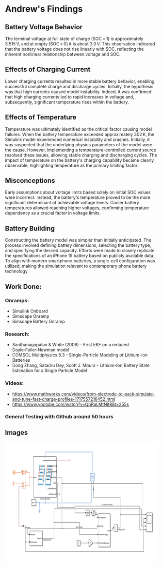 # Andrew's Findings

## Battery Voltage Behavior

The terminal voltage at full state of charge (SOC = 1) is approximately 3.515 V, and at empty (SOC = 0) it is about 3.0 V. This observation indicated that the battery voltage does not rise linearly with SOC, reflecting the inherent nonlinear relationship between voltage and SOC.

## Effects of Charging Current

Lower charging currents resulted in more stable battery behavior, enabling successful complete charge and discharge cycles. Initially, the hypothesis was that high currents caused model instability. Indeed, it was confirmed that high charging currents led to rapid increases in voltage and, subsequently, significant temperature rises within the battery.

## Effects of Temperature

Temperature was ultimately identified as the critical factor causing model failures. When the battery temperature exceeded approximately 302 K, the Simulink model experienced numerical instability and crashes. Initially, it was suspected that the underlying physics parameters of the model were the cause. However, implementing a temperature-controlled current source resolved these issues, allowing stable charging and discharging cycles. The impact of temperature on the battery's charging capability became clearly observable, highlighting temperature as the primary limiting factor.

## Misconceptions

Early assumptions about voltage limits based solely on initial SOC values were incorrect. Instead, the battery's temperature proved to be the more significant determinant of achievable voltage levels. Cooler battery temperatures allowed reaching higher voltages, confirming temperature dependency as a crucial factor in voltage limits.

## Battery Building

Constructing the battery model was simpler than initially anticipated. The process involved defining battery dimensions, selecting the battery type, and specifying the desired capacity. Efforts were made to closely replicate the specifications of an iPhone 15 battery based on publicly available data. To align with modern smartphone batteries, a single-cell configuration was utilized, making the simulation relevant to contemporary phone battery technology.

## Work Done:

### Onramps:
- Simulink Onboard
- Simscape Onramp
- Simscape Battery Onramp

### Research:
- Santhanagopalan & White (2006) – First EKF on a reduced Doyle‑Fuller‑Newman model
- COMSOL Multiphysics 6.3 - Single-Particle Modeling of Lithium-Ion Batteries
- Dong Zhang, Satadru Dey, Scott J. Moura - Lithium-Ion Battery State Estimation for a Single Particle Model

### Videos:
- https://www.mathworks.com/videos/from-electrode-to-pack-simulate-and-tune-fast-charge-profiles-1717557216452.html
- https://www.youtube.com/watch?v=QbRaLMtNjt8&t=255s

### General Testing with Github around 50 hours

## Images
<img width="927" height="399" alt="Battery Builder image" src="https://raw.githubusercontent.com/sliv66/MathWorks_Group14/refs/heads/main/Andrews%20Media/Andrews%20Images/Model%20Image.png" />


